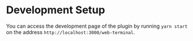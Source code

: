 # Development Setup

You can access the development page of the plugin by running `yarn start` on the address `http://localhost:3000/web-terminal`.
